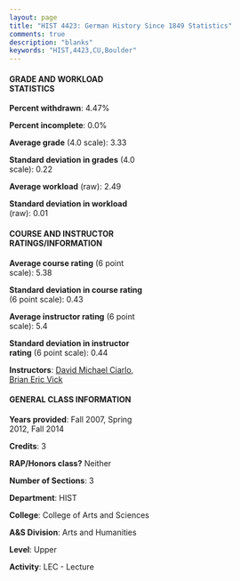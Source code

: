 ```yaml
---
layout: page
title: "HIST 4423: German History Since 1849 Statistics"
comments: true
description: "blanks"
keywords: "HIST,4423,CU,Boulder"
---
```

<head>
<script src="https://ajax.googleapis.com/ajax/libs/jquery/2.1.3/jquery.min.js"></script>
<script src="https://dl.dropboxusercontent.com/s/pc42nxpaw1ea4o9/highcharts.js?dl=0"></script>
<!-- <script src="../assets/js/highcharts.js"></script> -->
<style type="text/css">@font-face {
	font-family: "Bebas Neue";
	src: url(https://www.filehosting.org/file/details/544349/BebasNeue Regular.otf) format("opentype");
	}
	h1.Bebas { 
		font-family: "Bebas Neue", Verdana, Tahoma;
	}
</style>
</head>
<body>
	<div id="container" style="float: right; width: 45%; height: 88%; margin-left: 2.5%; margin-right: 2.5%;"></div>
	<script language="JavaScript">
		$(document).ready(function() {
		var chart = {type: 'column'};
		var title = {text: 'Grade Distribution'};
		var xAxis = {categories: ['A','B','C','D','F'],crosshair: true};
		var yAxis = {min: 0,title: {text: 'Percentage'}};
		var tooltip = {headerFormat: '<center><b><span style="font-size:20px">{point.key}</span></b></center>',
		               pointFormat: '<td style="padding:0"><b>{point.y:.1f}%</b></td>',
		               footerFormat: '</table>',shared: true,useHTML: true};
		var plotOptions = {column: {pointPadding: 0.0,borderWidth: 0}};  
		var credits = {enabled: false};var series= [{name: 'Percent',data: [47.58,44.96,6.07,0.0,1.39,]}];
		var json = {};
		json.chart = chart;
		json.title = title;
		json.tooltip = tooltip;
		json.xAxis = xAxis;
		json.yAxis = yAxis;  
		json.series = series;
		json.plotOptions = plotOptions;  
		json.credits = credits;
		$('#container').highcharts(json);
	});
	</script>
</body>
			   
#### GRADE AND WORKLOAD STATISTICS

**Percent withdrawn**: 4.47%

**Percent incomplete**: 0.0%

**Average grade** (4.0 scale): 3.33

**Standard deviation in grades** (4.0 scale): 0.22

**Average workload** (raw): 2.49

**Standard deviation in workload** (raw): 0.01

#### COURSE AND INSTRUCTOR RATINGS/INFORMATION

**Average course rating** (6 point scale): 5.38

**Standard deviation in course rating** (6 point scale): 0.43

**Average instructor rating** (6 point scale): 5.4

**Standard deviation in instructor rating** (6 point scale): 0.44

**Instructors**: <a href='../../instructors/David_Michael_Ciarlo'>David Michael Ciarlo</a>, <a href='../../instructors/Brian_Eric_Vick'>Brian Eric Vick</a>

#### GENERAL CLASS INFORMATION

**Years provided**: Fall 2007, Spring 2012, Fall 2014

**Credits**: 3

**RAP/Honors class?** Neither

**Number of Sections**: 3

**Department**: HIST

**College**: College of Arts and Sciences

**A&S Division**: Arts and Humanities

**Level**: Upper

**Activity**: LEC - Lecture
